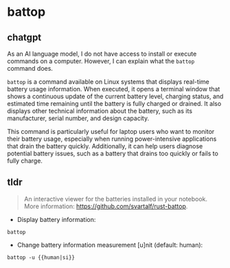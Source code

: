 # battop 
## chatgpt 
As an AI language model, I do not have access to install or execute commands on a computer. However, I can explain what the `battop` command does.

`battop` is a command available on Linux systems that displays real-time battery usage information. When executed, it opens a terminal window that shows a continuous update of the current battery level, charging status, and estimated time remaining until the battery is fully charged or drained. It also displays other technical information about the battery, such as its manufacturer, serial number, and design capacity.

This command is particularly useful for laptop users who want to monitor their battery usage, especially when running power-intensive applications that drain the battery quickly. Additionally, it can help users diagnose potential battery issues, such as a battery that drains too quickly or fails to fully charge. 

## tldr 
 
> An interactive viewer for the batteries installed in your notebook.
> More information: <https://github.com/svartalf/rust-battop>.

- Display battery information:

`battop`

- Change battery information measurement [u]nit (default: human):

`battop -u {{human|si}}`
